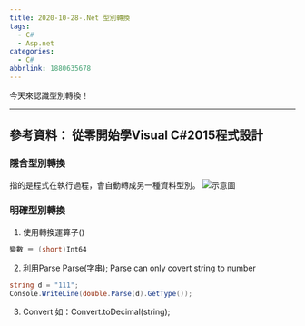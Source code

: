 ```yaml
---
title: 2020-10-28-.Net 型別轉換
tags:
  - C#
  - Asp.net
categories:
  - C#
abbrlink: 1880635678
---
```

今天來認識型別轉換！
<!-- more -->
---
參考資料：
從零開始學Visual C#2015程式設計
---
### 隱含型別轉換
指的是程式在執行過程，會自動轉成另一種資料型別。
![示意圖](https://i.imgur.com/Cz6lmeg.png)

### 明確型別轉換
1. 使用轉換運算子()
```C#
變數 ＝ (short)Int64

```
2. 利用Parse
Parse(字串);
Parse can only covert string to number
```C#
string d = "111";
Console.WriteLine(double.Parse(d).GetType());
```

3. Convert
如：Convert.toDecimal(string);
